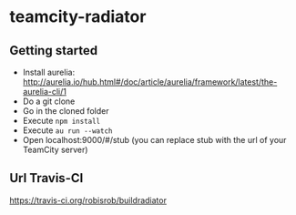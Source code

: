# teamcity-radiator
## Getting started
* Install aurelia: http://aurelia.io/hub.html#/doc/article/aurelia/framework/latest/the-aurelia-cli/1
* Do a git clone
* Go in the cloned folder
* Execute `npm install`
* Execute `au run --watch`
* Open localhost:9000/#/stub (you can replace stub with the url of your TeamCity server)
## Url Travis-CI
https://travis-ci.org/robisrob/buildradiator
